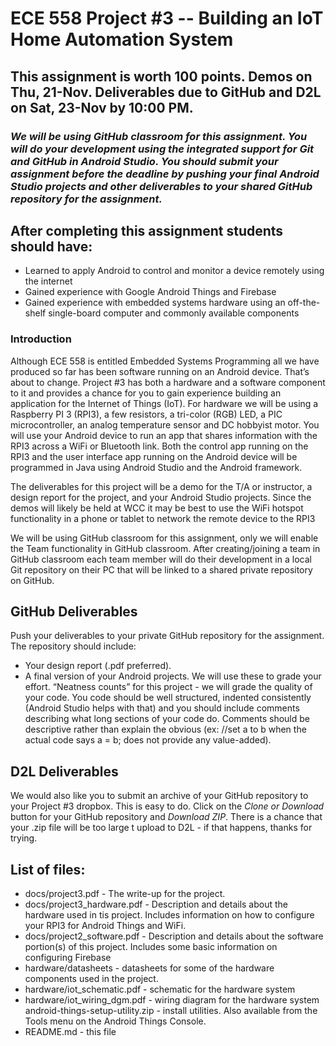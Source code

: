 # ECE 558 Project #3 -- Building an IoT Home Automation System
## <b>This assignment is worth 100 points.  Demos on Thu, 21-Nov.  Deliverables due to GitHub and D2L on Sat, 23-Nov by 10:00 PM.  </b>

### <i> We will be using GitHub classroom for this assignment.  You will do your development using the integrated support for Git and GitHub in Android Studio.  You should submit your assignment before the deadline by pushing your final Android Studio projects and other deliverables to your shared GitHub repository for the assignment.</i>

## After completing this assignment students should have:
- Learned to apply Android to control and monitor a device remotely using the internet
- Gained experience with Google Android Things and Firebase
- Gained experience with embedded systems hardware using an off-the-shelf single-board computer and commonly available components


### Introduction

Although ECE 558 is entitled Embedded Systems Programming all we have produced so far has been software running on an Android device. That’s about to change. Project #3 has both a hardware and a software component to it and provides a chance for you to gain experience building an application for the Internet of Things (IoT). For hardware we will be using a Raspberry PI 3 (RPI3), a few resistors, a tri-color (RGB) LED, a PIC microcontroller, an analog temperature sensor and DC hobbyist motor. You will use your Android device to run an app that shares information with the RPI3 across a WiFi or Bluetooth link. Both the control app running on the RPI3 and the user interface app running on the Android device will be programmed in Java using Android Studio and the Android framework.  

The deliverables for this project will be a demo for the T/A or instructor, a design report for the project, and your Android Studio projects.  Since the demos will likely be held at WCC it may be best to use the WiFi hotspot functionality in a phone or tablet to network the remote device to the RPI3

We will be using GitHub classroom for this assignment, only we will enable the Team functionality in GitHub classroom.   After creating/joining a team in GitHub classroom each team member will do their development in a local Git repository on their PC that will be linked to a shared private repository on GitHub.  

## GitHub Deliverables
Push your deliverables to your private GitHub repository for the assignment.  The repository should include:
- Your design report (.pdf preferred).
- A final version of your Android projects. We will use these to grade your effort.  “Neatness counts” for this project - we will grade the quality of your code.  You code should be well structured, indented consistently (Android Studio helps with that) and you should include comments describing what long sections of your code do.    Comments should be descriptive rather than explain the obvious (ex:  //set a to b when the actual code says a = b; does not provide any value-added).

## D2L Deliverables
We would also like you to submit an archive of your GitHub repository to your Project #3 dropbox.  This is easy to do.  Click on the <i>Clone or Download</i> button for your GitHub repository and <i>Download ZIP</i>.  There is a chance that your .zip file will be too large t upload to D2L - if that happens, thanks for trying.

## List of files:
- docs/project3.pdf - The write-up for the project.
- docs/project3_hardware.pdf - Description and details about the hardware used in tis project. Includes information on how to configure your RPI3 for Android Things and WiFi.
- docs/project2_software.pdf - Description and details about the software portion(s) of this project.  Includes some basic information on configuring Firebase
- hardware/datasheets - datasheets for some of the hardware components used in the project.
- hardware/iot_schematic.pdf - schematic for the hardware system
- hardware/iot_wiring_dgm.pdf - wiring diagram for the hardware system
android-things-setup-utility.zip - install utilities.  Also available from the Tools menu on the Android Things Console.
- README.md - this file
